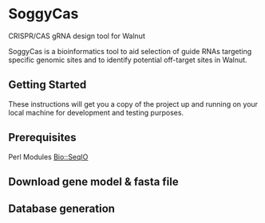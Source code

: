 # SoggyCas
CRISPR/CAS gRNA design tool for Walnut

SoggyCas is a bioinformatics tool to aid selection of guide RNAs targeting specific genomic sites and to identify potential off-target sites in Walnut.

## Getting Started
These instructions will get you a copy of the project up and running on your local machine for development and testing purposes.

## Prerequisites

Perl Modules
[Bio::SeqIO](https://metacpan.org/pod/Bio::SeqIO)

## Download gene model & fasta file

## Database generation
